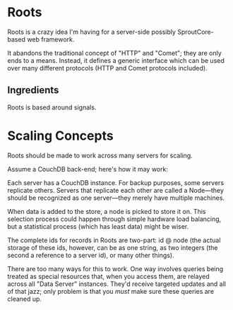 Roots
=====
Roots is a crazy idea I'm having for a server-side possibly SproutCore-based
web framework.

It abandons the traditional concept of "HTTP" and "Comet"; they are only ends
to a means. Instead, it defines a generic interface which can be used over
many different protocols (HTTP and Comet protocols included).

Ingredients
-----------
Roots is based around signals.


Scaling Concepts
================
Roots should be made to work across many servers for scaling.

Assume a CouchDB back-end; here's how it may work:

Each server has a CouchDB instance. For backup purposes, some servers replicate others.
Servers that replicate each other are called a Node—they should be recognized as one
server—they merely have multiple machines.

When data is added to the store, a node is picked to store it on.
This selection process could happen through simple hardware load balancing,
but a statistical process (which has least data) might be wiser.

The complete ids for records in Roots are two-part: id @ node (the actual storage
of these ids, however, can be as one string, as two integers (the second a reference
to a server id), or many other things).

There are too many ways for this to work. One way involves queries being treated as
special resources that, when you access them, are relayed across all "Data Server"
instances. They'd receive targeted updates and all of that jazz; only problem is that
you _must_ make sure these queries are cleaned up.